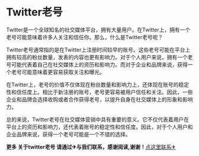 # Twitter老号

Twitter是一个全球知名的社交媒体平台，拥有大量用户。在Twitter上，拥有一个老号可能意味着许多人关注和信任你。那么，什么是Twitter老号呢？

Twitter老号通常指的是在Twitter上注册时间较早的账号。这些老号可能在平台上拥有较高的粉丝数量，发表的内容也更有影响力。对于个人用户来说，拥有一个老号可能代表着自己在社交媒体上的资历和影响力。而对于企业和品牌来说，获得一个老号可能意味着更容易获取关注和曝光。

在Twitter上，老号的价值不仅体现在粉丝数量和影响力上，还体现在账号的稳定性和信任度上。相比于新注册的账号，老号更容易被用户信任和关注。因此，一些企业和品牌会选择收购或者合作获得老号，以提升自身在社交媒体上的形象和影响力。

总的来说，Twitter老号在社交媒体营销中具有重要的意义。它不仅代表着用户在平台上的资历和影响力，还代表着账号的稳定性和信任度。因此，对于个人用户和企业品牌来说，获得一个老号可能是一个不错的选择。

**更多 关于twitter老号 请通过✈与我们联系，感谢阅读,谢谢！**[点这里联系✈](https://gg.k02.cc)